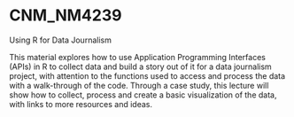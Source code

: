 # CNM_NM4239


Using R for Data Journalism


This material explores how to use Application Programming Interfaces (APIs) in R to collect data and build a story out of it for a data journalism project, with attention to the functions used to access and process the data with a walk-through of the code. Through a case study, this lecture will show how to collect, process and create a basic visualization of the data, with links to more resources and ideas.

